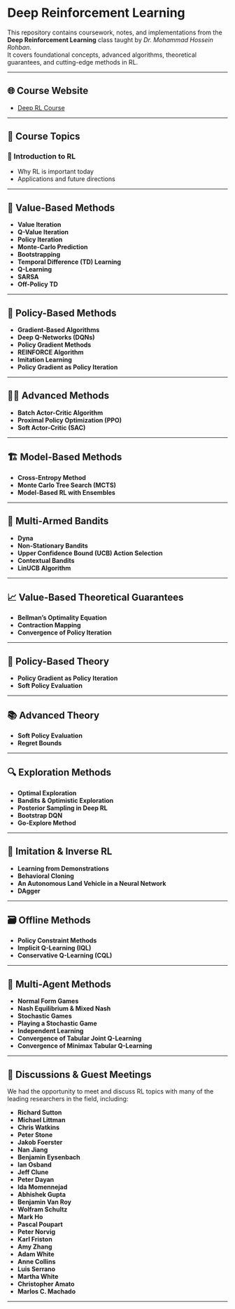 # Deep Reinforcement Learning

This repository contains coursework, notes, and implementations from the **Deep Reinforcement Learning** class taught by *Dr. Mohammad Hossein Rohban*.  
It covers foundational concepts, advanced algorithms, theoretical guarantees, and cutting-edge methods in RL.

---

## 🌐 Course Website

- [Deep RL Course](https://deeprlcourse.github.io/)

---

## 📖 Course Topics

### 🚀 Introduction to RL
- Why RL is important today
- Applications and future directions

---

## 🧮 Value-Based Methods
- **Value Iteration**
- **Q-Value Iteration**
- **Policy Iteration**
- **Monte-Carlo Prediction**
- **Bootstrapping**
- **Temporal Difference (TD) Learning**
- **Q-Learning**
- **SARSA**
- **Off-Policy TD**

---

## 🎯 Policy-Based Methods
- **Gradient-Based Algorithms**
- **Deep Q-Networks (DQNs)**
- **Policy Gradient Methods**
- **REINFORCE Algorithm**
- **Imitation Learning**
- **Policy Gradient as Policy Iteration**

---

## 🧑‍💻 Advanced Methods
- **Batch Actor-Critic Algorithm**
- **Proximal Policy Optimization (PPO)**
- **Soft Actor-Critic (SAC)**

---

## 🏗️ Model-Based Methods
- **Cross-Entropy Method**
- **Monte Carlo Tree Search (MCTS)**
- **Model-Based RL with Ensembles**

---

## 🎰 Multi-Armed Bandits
- **Dyna**
- **Non-Stationary Bandits**
- **Upper Confidence Bound (UCB) Action Selection**
- **Contextual Bandits**
- **LinUCB Algorithm**

---

## 📈 Value-Based Theoretical Guarantees
- **Bellman’s Optimality Equation**
- **Contraction Mapping**
- **Convergence of Policy Iteration**

---

## 🧠 Policy-Based Theory
- **Policy Gradient as Policy Iteration**
- **Soft Policy Evaluation**

---

## 📚 Advanced Theory
- **Soft Policy Evaluation**
- **Regret Bounds**

---

## 🔍 Exploration Methods
- **Optimal Exploration**
- **Bandits & Optimistic Exploration**
- **Posterior Sampling in Deep RL**
- **Bootstrap DQN**
- **Go-Explore Method**

---

## 🤖 Imitation & Inverse RL
- **Learning from Demonstrations**
- **Behavioral Cloning**
- **An Autonomous Land Vehicle in a Neural Network**
- **DAgger**

---

## 🗃️ Offline Methods
- **Policy Constraint Methods**
- **Implicit Q-Learning (IQL)**
- **Conservative Q-Learning (CQL)**

---

## 👥 Multi-Agent Methods
- **Normal Form Games**
- **Nash Equilibrium & Mixed Nash**
- **Stochastic Games**
- **Playing a Stochastic Game**
- **Independent Learning**
- **Convergence of Tabular Joint Q-Learning**
- **Convergence of Minimax Tabular Q-Learning**

---

## 💬 Discussions & Guest Meetings

We had the opportunity to meet and discuss RL topics with many of the leading researchers in the field, including:

- **Richard Sutton**
- **Michael Littman**
- **Chris Watkins**
- **Peter Stone**
- **Jakob Foerster**
- **Nan Jiang**
- **Benjamin Eysenbach**
- **Ian Osband**
- **Jeff Clune**
- **Peter Dayan**
- **Ida Momennejad**
- **Abhishek Gupta**
- **Benjamin Van Roy**
- **Wolfram Schultz**
- **Mark Ho**
- **Pascal Poupart**
- **Peter Norvig**
- **Karl Friston**
- **Amy Zhang**
- **Adam White**
- **Anne Collins**
- **Luis Serrano**
- **Martha White**
- **Christopher Amato**
- **Marlos C. Machado**

---
